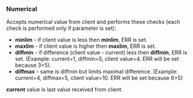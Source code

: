 
### Numerical
Accepts numerical value from client and performs these checks (each check is performed only if parameter is set):
- **minlim** - if client value is less then **minlim**, ERR is set.
- **maxlim** - if client value is higher then **maxlim**, ERR is set.
- **diffmin** - if difference (client value - current) less then **diffmin**, ERR is set. 
(Example: current=1, diffmin=5, client value=4. ERR will be set because 3<5).
- **diffmax** - same is diffmin but limits maximal difference. 
(Example: current=4, diffmax=5, client value=10. ERR will be set because 6>5)

**current** value is last value received from client.
